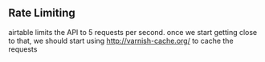
## Rate Limiting

airtable limits the API to 5 requests per second. once we start getting close to that, we should start using http://varnish-cache.org/ to cache the requests